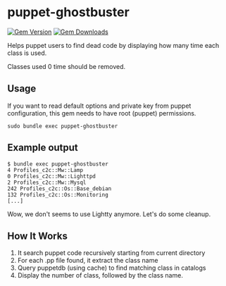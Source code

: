 puppet-ghostbuster
==================

[![Gem Version](https://img.shields.io/gem/v/puppet-ghostbuster.svg)](https://rubygems.org/gems/puppet-ghostbuster)
[![Gem Downloads](https://img.shields.io/gem/dt/puppet-ghostbuster.svg)](https://rubygems.org/gems/puppet-ghostbuster)

Helps puppet users to find dead code by displaying how many time each class is used.

Classes used 0 time should be removed.


Usage
-----

If you want to read default options and private key from puppet configuration, this gem needs to have root (puppet) permissions.
```
sudo bundle exec puppet-ghostbuster
```

Example output
--------------
```
$ bundle exec puppet-ghostbuster
4 Profiles_c2c::Mw::Lamp
0 Profiles_c2c::Mw::Lighttpd
2 Profiles_c2c::Mw::Mysql
242 Profiles_c2c::Os::Base_debian
132 Profiles_c2c::Os::Monitoring
[...]
```
Wow, we don't seems to use Lightty anymore. Let's do some cleanup.

How It Works
------------
  1. It search puppet code recursively starting from current directory
  2. For each .pp file found, it extract the class name
  3. Query puppetdb (using cache) to find matching class in catalogs
  4. Display the number of class, followed by the class name.

